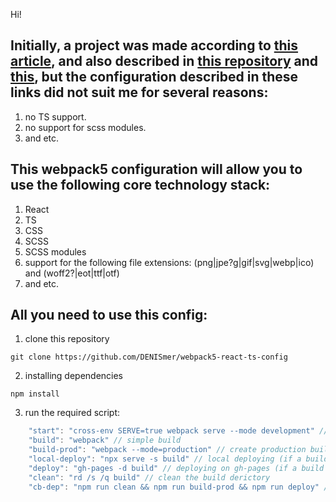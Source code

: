 Hi! 
## Initially, a project was made according to [this article](https://habr.com/ru/articles/597389/), and also described in [this repository](https://github.com/eadenink/webpack-5-react-config) and [this](https://github.com/DENISmer/webpack5-react-config), but the configuration described in these links did not suit me for several reasons:

1. no TS support.
1. no support for scss modules.
1. and etc.

## This webpack5 configuration will allow you to use the following core technology stack:
1. React
1. TS
1. CSS
1. SCSS
1. SCSS modules
1. support for the following file extensions:
(png|jpe?g|gif|svg|webp|ico) and (woff2?|eot|ttf|otf)
1. and etc.

## All you need to use this config:

1. clone this repository
```
git clone https://github.com/DENISmer/webpack5-react-ts-config
```
2. installing dependencies
```
npm install
```
3. run the required script:
```js
    "start": "cross-env SERVE=true webpack serve --mode development" // run dev-server
    "build": "webpack" // simple build
    "build-prod": "webpack --mode=production" // create production build
    "local-deploy": "npx serve -s build" // local deploying (if a build was previously made)
    "deploy": "gh-pages -d build" // deploying on gh-pages (if a build was previously made)
    "clean": "rd /s /q build" // clean the build derictory
    "cb-dep": "npm run clean && npm run build-prod && npm run deploy" // clean ./build -> create production build -> deploy on gh-pages
```
